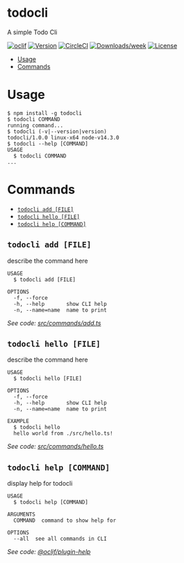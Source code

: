 todocli
=======

A simple Todo Cli

[![oclif](https://img.shields.io/badge/cli-oclif-brightgreen.svg)](https://oclif.io)
[![Version](https://img.shields.io/npm/v/todocli.svg)](https://npmjs.org/package/todocli)
[![CircleCI](https://circleci.com/gh/RiazMehmood/todocli/tree/master.svg?style=shield)](https://circleci.com/gh/RiazMehmood/todocli/tree/master)
[![Downloads/week](https://img.shields.io/npm/dw/todocli.svg)](https://npmjs.org/package/todocli)
[![License](https://img.shields.io/npm/l/todocli.svg)](https://github.com/RiazMehmood/todocli/blob/master/package.json)

<!-- toc -->
* [Usage](#usage)
* [Commands](#commands)
<!-- tocstop -->
# Usage
<!-- usage -->
```sh-session
$ npm install -g todocli
$ todocli COMMAND
running command...
$ todocli (-v|--version|version)
todocli/1.0.0 linux-x64 node-v14.3.0
$ todocli --help [COMMAND]
USAGE
  $ todocli COMMAND
...
```
<!-- usagestop -->
# Commands
<!-- commands -->
* [`todocli add [FILE]`](#todocli-add-file)
* [`todocli hello [FILE]`](#todocli-hello-file)
* [`todocli help [COMMAND]`](#todocli-help-command)

## `todocli add [FILE]`

describe the command here

```
USAGE
  $ todocli add [FILE]

OPTIONS
  -f, --force
  -h, --help       show CLI help
  -n, --name=name  name to print
```

_See code: [src/commands/add.ts](https://github.com/RiazMehmood/todocli/blob/v1.0.0/src/commands/add.ts)_

## `todocli hello [FILE]`

describe the command here

```
USAGE
  $ todocli hello [FILE]

OPTIONS
  -f, --force
  -h, --help       show CLI help
  -n, --name=name  name to print

EXAMPLE
  $ todocli hello
  hello world from ./src/hello.ts!
```

_See code: [src/commands/hello.ts](https://github.com/RiazMehmood/todocli/blob/v1.0.0/src/commands/hello.ts)_

## `todocli help [COMMAND]`

display help for todocli

```
USAGE
  $ todocli help [COMMAND]

ARGUMENTS
  COMMAND  command to show help for

OPTIONS
  --all  see all commands in CLI
```

_See code: [@oclif/plugin-help](https://github.com/oclif/plugin-help/blob/v3.2.3/src/commands/help.ts)_
<!-- commandsstop -->
